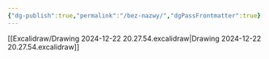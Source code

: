 ```yaml
---
{"dg-publish":true,"permalink":"/bez-nazwy/","dgPassFrontmatter":true}
---
```


[[Excalidraw/Drawing 2024-12-22 20.27.54.excalidraw\|Drawing 2024-12-22 20.27.54.excalidraw]]

